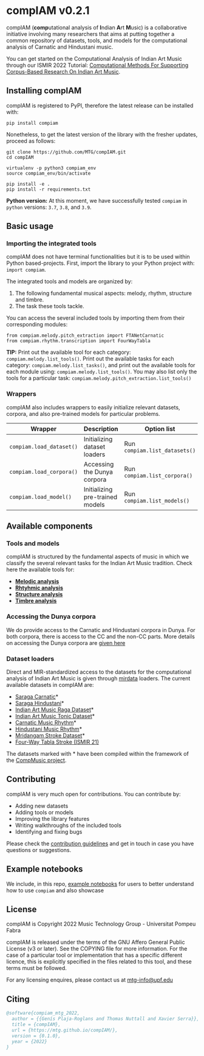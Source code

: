 # compIAM v0.2.1
compIAM (**comp**utational analysis of **I**ndian **A**rt **M**usic) is a collaborative initiative involving many researchers that aims at putting together a common repository of datasets, tools, and models for the computational analysis of Carnatic and Hindustani music. 

You can get started on the Computational Analysis of Indian Art Music through our ISMIR 2022 Tutorial: [Computational Methods For Supporting Corpus-Based Research On Indian Art Music](https://mtg.github.io/IAM-tutorial-ismir22/landing.html).


## Installing compIAM
compIAM is registered to PyPI, therefore the latest release can be installed with:
```
pip install compiam
```

Nonetheless, to get the latest version of the library with the fresher updates, proceed as follows:
```
git clone https://github.com/MTG/compIAM.git
cd compIAM

virtualenv -p python3 compiam_env
source compiam_env/bin/activate

pip install -e .
pip install -r requirements.txt
```

**Python version:** At this moment, we have successfully tested ``compiam`` in ``python`` versions: ``3.7``, ``3.8``, and ``3.9``.


## Basic usage
### Importing the integrated tools
compIAM does not have terminal functionalities but it is to be used within Python based-projects. First, import the library to your Python project with: ``import compiam``.

The integrated tools and models are organized by:
1) The following fundamental musical aspects: melody, rhythm, structure and timbre. 
2) The task these tools tackle.

You can access the several included tools by importing them from their corresponding modules:
```
from compiam.melody.pitch_extraction import FTANetCarnatic
from compiam.rhythm.transcription import FourWayTabla
```

**TIP:** Print out the available tool for each category: ``compiam.melody.list_tools()``. Print out the available tasks for each category: ``compiam.melody.list_tasks()``, and print out the available tools for each module using: ``compiam.melody.list_tools()``. You may also list only the tools for a particular task: ``compiam.melody.pitch_extraction.list_tools()``

### Wrappers
compIAM also includes wrappers to easily initialize relevant datasets, corpora, and also pre-trained models for particular problems.

| **Wrapper**                 | **Description**                    | **Option list**                       |
|-----------------------------|------------------------------------|---------------------------------------|
| ``compiam.load_dataset()``  | Initializing dataset loaders       | Run ``compiam.list_datasets()``       |
| ``compiam.load_corpora()``  | Accessing the Dunya corpora        | Run ``compiam.list_corpora()``        |
| ``compiam.load_model()``    | Initializing pre-trained models    | Run ``compiam.list_models()``         |


## Available components
### Tools and models
compIAM is structured by the fundamental aspects of music in which we classify the several relevant tasks for the Indian Art Music tradition. Check here the available tools for:
- **[Melodic analysis](./compiam/melody/README.md)**
- **[Rhtyhmic analysis](./compiam/rhythm/README.md)**
- **[Structure analysis](./compiam/structure/README.md)**
- **[Timbre analysis](./compiam/timbre/README.md)**

### Accessing the Dunya corpora
We do provide access to the Carnatic and Hindustani corpora in Dunya. For both corpora, there is access to the CC and the non-CC parts. More details on accessing the Dunya corpora are [given here](./compiam/dunya/README.md)

### Dataset loaders
Direct and MIR-standardized access to the datasets for the computational analysis of Indian Art Music is given through [mirdata](https://github.com/mir-dataset-loaders/mirdata) loaders. The current available datasets in compIAM are:
* [Saraga Carnatic](https://mtg.github.io/saraga/)*
* [Saraga Hindustani](https://mtg.github.io/saraga/)*
* [Indian Art Music Raga Dataset](https://zenodo.org/record/7278506)*
* [Indian Art Music Tonic Dataset](https://zenodo.org/record/1257114)*
* [Carnatic Music Rhythm](https://zenodo.org/record/1264394)*
* [Hindustani Music Rhythm](https://zenodo.org/record/1264742)*
* [Mridangam Stroke Dataset](https://compmusic.upf.edu/mridangam-stroke-dataset)*
* [Four-Way Tabla Stroke (ISMIR 21)](https://zenodo.org/record/7110248)

The datasets marked with * have been compiled within the framework of the [CompMusic project](https://compmusic.upf.edu/).


## Contributing
compIAM is very much open for contributions. You can contribute by:
* Adding new datasets
* Adding tools or models
* Improving the library features
* Writing walkthroughs of the included tools
* Identifying and fixing bugs

Please check the [contribution guidelines](https://mtg.github.io/compIAM/source/contributing.html) and get in touch in case you have questions or suggestions.


## Example notebooks
We include, in this repo, [example notebooks](https://github.com/MTG/compIAM/tree/master/notebooks) for users to better understand how to use `compiam` and also showcase 

## License
compIAM is Copyright 2022 Music Technology Group - Universitat Pompeu Fabra

compIAM is released under the terms of the GNU Affero General Public License (v3 or later). See the COPYING file for more information. For the case of a particular tool or implementation that has a specific different licence, this is explicitly specified in the files related to this tool, and these terms must be followed.

For any licensing enquires, please contact us at [mtg-info@upf.edu](mailto:mtg-info@upf.edu)


## Citing
```bibtex
@software{compiam_mtg_2022,
  author = {{Genís Plaja-Roglans and Thomas Nuttall and Xavier Serra}},
  title = {compIAM},
  url = {https://mtg.github.io/compIAM/},
  version = {0.1.0},
  year = {2022}
}
```
